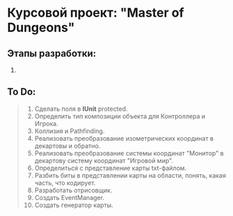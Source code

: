 # Курсовой проект: "Master of Dungeons"


## Этапы разработки:

1. 


## To Do:

>1. Сделать поля в **IUnit** protected.
>2. Определить тип композиции объекта для Контроллера и Игрока. 
>3. Коллизия и Pathfinding. 
>4. Реализовать преобразование изометрических координат в декартовы и обратно. 
>5. Реализовать преобразование системы координат "Монитор" в декартову систему координат "Игровой мир". 
>6. Определиться с представление карты txt-файлом. 
>7. Разбить биты в представлении карты на области, понять, какая часть, что кодирует. 
>8. Разработать отрисовщик. 
>9. Создать EventManager.
>10. Создать генератор карты. 
